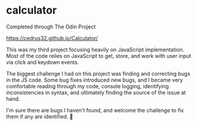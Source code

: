 # calculator

Completed through The Odin Project

https://cedrus32.github.io/Calculator/

This was my third project focusing heavily on JavaScript implementation. Most of the code relies on JavaScript to get, store, and work with user input via click and keydown events.

The biggest challenge I had on this project was finding and correcting bugs in the JS code. Some bug fixes introduced new bugs, and I became very comfortable reading through my code, console logging, identifying inconsistencies in syntax, and ultimately finding the source of the issue at hand.

I'm sure there are bugs I haven't found, and welcome the challenge to fix them if any are identified. 🙂
